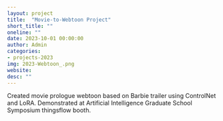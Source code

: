 ```yaml
---
layout: project
title:  "Movie-to-Webtoon Project"
short_title: ""
oneline: ""
date: 2023-10-01 00:00:00
author: Admin
categories:
- projects-2023
img: 2023-Webtoon_.png
website: 
desc: ""
---
```

Created movie prologue webtoon based on Barbie trailer using ControlNet and LoRA. Demonstrated at Artificial Intelligence Graduate School Symposium thingsflow booth.